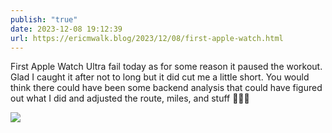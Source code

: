 ```yaml
---
publish: "true"
date: 2023-12-08 19:12:39
url: https://ericmwalk.blog/2023/12/08/first-apple-watch.html
---
```


First Apple Watch Ultra fail today as for some reason it paused the workout. Glad I caught it after not to long but it did cut me a little short. You would think there could have been some backend analysis that could have figured out what I did and adjusted the route, miles, and stuff 🤔🤷‍♂️



![](https://ericmwalk.blog/uploads/2023/32497ac3c9.jpg)